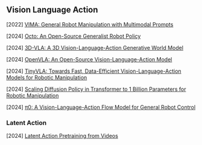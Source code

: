 ## Vision Language Action

[2022] [VIMA: General Robot Manipulation with Multimodal Prompts](https://arxiv.org/abs/2210.03094)

[2024] [Octo: An Open-Source Generalist Robot Policy](https://arxiv.org/abs/2405.12213)

[2024] [3D-VLA: A 3D Vision-Language-Action Generative World Model](https://arxiv.org/abs/2403.09631)

[2024] [OpenVLA: An Open-Source Vision-Language-Action Model](https://arxiv.org/abs/2406.09246)

[2024] [TinyVLA: Towards Fast, Data-Efficient Vision-Language-Action Models for Robotic Manipulation](https://arxiv.org/abs/2409.12514)

[2024] [Scaling Diffusion Policy in Transformer to 1 Billion Parameters for Robotic Manipulation](https://arxiv.org/abs/2409.14411)

[2024] [π0: A Vision-Language-Action Flow Model for General Robot Control](https://www.physicalintelligence.company/download/pi0.pdf)



### Latent Action

[2024] [Latent Action Pretraining from Videos](https://arxiv.org/abs/2410.11758)